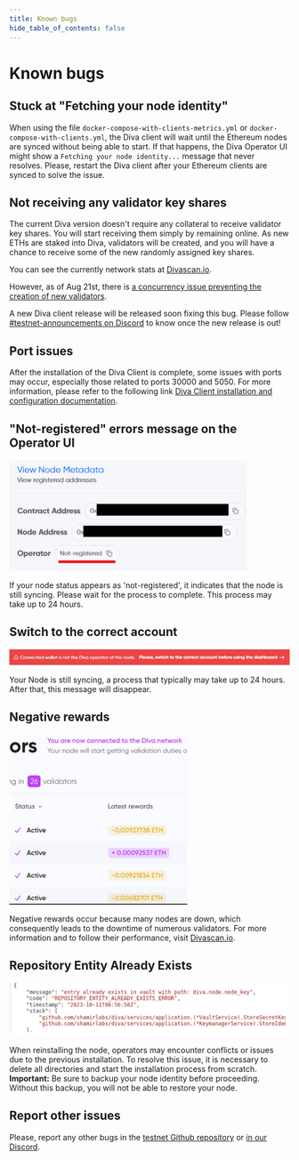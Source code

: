 ```yaml
---
title: Known bugs
hide_table_of_contents: false
---
```


# Known bugs

## Stuck at "Fetching your node identity"

When using the file `docker-compose-with-clients-metrics.yml` or `docker-compose-with-clients.yml`, the Diva client will wait until the Ethereum nodes are synced without being able to start. If that happens, the Diva Operator UI might show a `Fetching your node identity...` message that never resolves. Please, restart the Diva client after your Ethereum clients are synced to solve the issue.

## Not receiving any validator key shares

The current Diva version doesn't require any collateral to receive validator key shares. You will start receiving them simply by remaining online. As new ETHs are staked into Diva, validators will be created, and you will have a chance to receive some of the new randomly assigned key shares.

You can see the currently network stats at [Divascan.io](https://divascan.io/).

However, as of Aug 21st, there is [a concurrency issue preventing the creation of new validators](https://discord.com/channels/1041618287500460083/1139972545144160256/1142489182023991307).

A new Diva client release will be released soon fixing this bug. Please follow [#testnet-announcements on Discord](https://discord.com/channels/1041618287500460083/1139972545144160256) to know once the new release is out!

## Port issues 

After the installation of the Diva Client is complete, some issues with ports may occur, especially those related to ports 30000 and 5050. 
For more information, please refer to the following link [Diva Client installation and configuration documentation](https://docs.shamirlabs.org/diva/testnet/install/manual/configure/).

## "Not-registered" errors message on the Operator UI 

![notregistered](https://github.com/BitcoinVida/DivaDocs/blob/nikomybranch/docs/img/notregistered.png)


If your node status appears as 'not-registered', it indicates that the node is still syncing. Please wait for the process to complete.
This process may take up to 24 hours.

## Switch to the correct account

![switchaccount](https://github.com/BitcoinVida/DivaDocs/blob/nikomybranch/docs/img/switchaccount.png)


Your Node is still syncing, a process that typically may take up to 24 hours. After that, this message will disappear.

## Negative rewards 

![negativerewards](https://github.com/BitcoinVida/DivaDocs/blob/nikomybranch/docs/img/negativerewards.png)

Negative rewards occur because many nodes are down, which consequently leads to the downtime of numerous validators.
For more information and to follow their performance, visit [Divascan.io](https://divascan.io/).

## Repository Entity Already Exists 

![repositoryexists](https://github.com/BitcoinVida/DivaDocs/blob/nikomybranch/docs/img/repositoryexists.png)

When reinstalling the node, operators may encounter conflicts or issues due to the previous installation.
To resolve this issue, it is necessary to delete all directories and start the installation process from scratch. 
**Important:** Be sure to backup your node identity before proceeding. Without this backup, you will not be able to restore your node.

## Report other issues

Please, report any other bugs in the [testnet Github repository](https://github.com/shamirlabs/diva-alpha-net/issues) or [in our Discord](https://discord.com/invite/diva).

